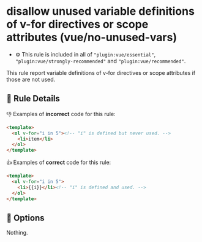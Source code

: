 # disallow unused variable definitions of v-for directives or scope attributes (vue/no-unused-vars)

- :gear: This rule is included in all of `"plugin:vue/essential"`, `"plugin:vue/strongly-recommended"` and `"plugin:vue/recommended"`.

This rule report variable definitions of v-for directives or scope attributes if those are not used.

## :book: Rule Details

:-1: Examples of **incorrect** code for this rule:

```html
<template>
  <ol v-for="i in 5"><!-- "i" is defined but never used. -->
    <li>item</li>
  </ol>
</template>
```

:+1: Examples of **correct** code for this rule:

```html
<template>
  <ol v-for="i in 5">
    <li>{{i}}</li><!-- "i" is defined and used. -->
  </ol>
</template>
```

## :wrench: Options

Nothing.
